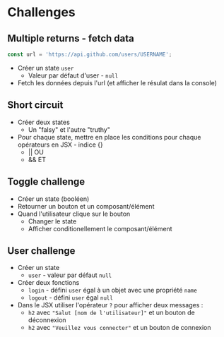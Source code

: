 # Challenges

## Multiple returns - fetch data

```js
const url = 'https://api.github.com/users/USERNAME';
```

- Créer un state `user`
  - Valeur par défaut d'user - `null`
- Fetch les données depuis l'url (et afficher le résulat dans la console)

## Short circuit

- Créer deux states
  - Un "falsy" et l'autre "truthy"
- Pour chaque state, mettre en place les conditions pour chaque opérateurs en JSX - indice {}
  - || OU
  - && ET

## Toggle challenge

- Créer un state (booléen)
- Retourner un bouton et un composant/élément
- Quand l'utilisateur clique sur le bouton
  - Changer le state
  - Afficher conditionellement le composant/élément

## User challenge

- Créer un state
  - `user` - valeur par défaut `null`
- Créer deux fonctions
  - `login` - défini `user` égal à un objet avec une propriété `name`
  - `logout` - défini `user` égal `null`
- Dans le JSX utiliser l'opérateur `?` pour afficher deux messages :
  - `h2` avec `"Salut [nom de l'utilisateur]"` et un bouton de déconnexion
  - `h2` avec `"Veuillez vous connecter"` et un bouton de connexion
